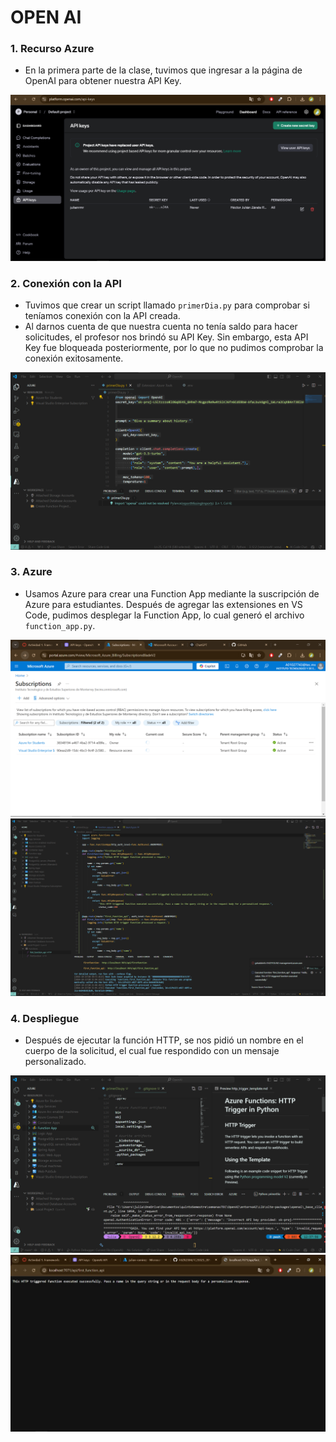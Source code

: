 # OPEN AI

### 1. Recurso Azure

- En la primera parte de la clase, tuvimos que ingresar a la página de OpenAI para obtener nuestra API Key.

![keyJulian](./imagenes/keyCreation.png)

### 2. Conexión con la API

- Tuvimos que crear un script llamado `primerDia.py` para comprobar si teníamos conexión con la API creada.
- Al darnos cuenta de que nuestra cuenta no tenía saldo para hacer solicitudes, el profesor nos brindó su API Key. Sin embargo, esta API Key fue bloqueada posteriormente, por lo que no pudimos comprobar la conexión exitosamente.

![scriptPrimerDia](./imagenes/Open_AI_Script.png)

### 3. Azure

- Usamos Azure para crear una Function App mediante la suscripción de Azure para estudiantes. Después de agregar las extensiones en VS Code, pudimos desplegar la Function App, lo cual generó el archivo `function_app.py`.

![azureSuscription](./imagenes/AzureSuscription.png)
![functionAppScript](./imagenes/functionAppScript.png)

### 4. Despliegue

- Después de ejecutar la función HTTP, se nos pidió un nombre en el cuerpo de la solicitud, el cual fue respondido con un mensaje personalizado.

![azure](./imagenes/azureFunction.png)
![response](./imagenes/response.jpg)
